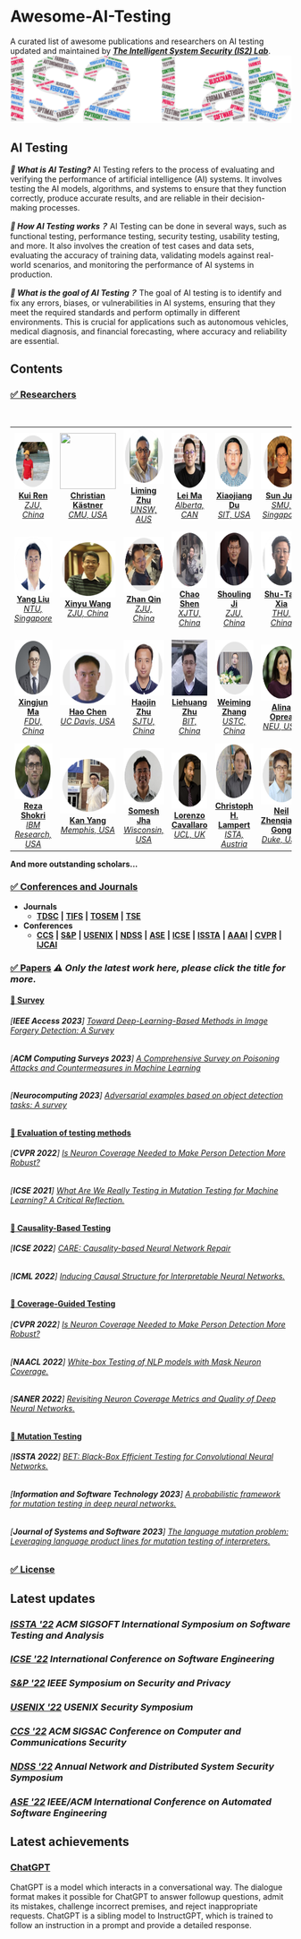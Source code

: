 # Awesome-AI-Testing
A curated list of awesome publications and researchers on AI testing updated and maintained by [***The Intelligent System Security (IS2) Lab***](https://is2lab.github.io/).
![IS2Lab](https://github.com/IS2Lab/awesome-ai-testing/blob/main/picture/is2lab.png)

## AI Testing

***👏 What is AI Testing?*** 
AI Testing refers to the process of evaluating and verifying the performance of artificial intelligence (AI) systems. It involves testing the AI models, algorithms, and systems to ensure that they function correctly, produce accurate results, and are reliable in their decision-making processes.

***👏 How AI Testing works？*** AI Testing can be done in several ways, such as functional testing, performance testing, security testing, usability testing, and more. It also involves the creation of test cases and data sets, evaluating the accuracy of training data, validating models against real-world scenarios, and monitoring the performance of AI systems in production.

***👏 What is the goal of AI Testing？*** The goal of AI testing is to identify and fix any errors, biases, or vulnerabilities in AI systems, ensuring that they meet the required standards and perform optimally in different environments. This is crucial for applications such as autonomous vehicles, medical diagnosis, and financial forecasting, where accuracy and reliability are essential.

## Contents
### [✅ Researchers](./files/researchers.md)

<table rules="none" align="center">
	<tr>
		<td>
		<center>
                	<img src="https://github.com/IS2Lab/awesome-ai-testing/blob/main/picture/renkui.png" width="100" height="100">	
	               	<br/>
			<a href="https://scholar.google.com/citations?hl=zh-CN&user=uuQA_rcAAAAJ"><b>Kui Ren</b> <br/> <i>ZJU, China</i></a>
            	</center>
        	</td>
		<td>
		<center>
                	<img src="https://github.com/IS2Lab/awesome-ai-testing/blob/main/picture/ChristianKa%CC%88stner.png" width="100" height="100">	
	               	<br/>
			<a href="https://scholar.google.com/citations?hl=zh-CN&user=PR-ZnJUAAAAJ&view_op=list_works"><b>Christian Kästner</b> <br/> <i>CMU, USA</i></a>
            	</center>
        	</td>
		<td>
		<center>
    			<img src="https://github.com/IS2Lab/awesome-ai-testing/blob/main/picture/LimingZhu.png" width="100" height="100">
			<br/>
			<a href="https://scholar.google.com/citations?hl=zh-CN&user=C1zfS7wAAAAJ&view_op=list_works&sortby=pubdate"><b>Liming Zhu</b> <br/> <i>UNSW, AUS</i></a>
            	</center>
		</td>		
		<td>
		<center>
    			<img src="https://github.com/IS2Lab/awesome-ai-testing/blob/main/picture/LeiMa.png" width="100" height="100">
			<br/>
			<a href="https://scholar.google.com/citations?hl=zh-CN&user=xsfGc58AAAAJ"><b>Lei Ma</b> <br/> <i>Alberta, CAN</i></a>
            	</center>
		</td>		
		<td>
		<center>
    			<img src="https://github.com/IS2Lab/awesome-ai-testing/blob/main/picture/xiaojiangDu.png" width="100" height="100">
			<br/>
			<a href="https://scholar.google.com/citations?hl=zh-CN&user=9K9BlyYAAAAJ"><b>Xiaojiang Du</b> <br/> <i>SIT, USA</i></a>
            	</center>
		</td>
		<td>
		<center>
    			<img src="https://github.com/IS2Lab/awesome-ai-testing/blob/main/picture/sunjun.png" width="100" height="100">
			<br/>
			<a href="https://scholar.google.com/citations?hl=zh-CN&user=DVsEyn0AAAAJ"><b>Sun Jun</b> <br/> <i>SMU, Singapore</i></a>
            	</center>
		</td>
		<br/>
		<td>
		<center>
    			<img src="https://github.com/IS2Lab/awesome-ai-testing/blob/main/picture/CharlesClancy.png" width="100" height="100">
			<br/>
			<a href="https://scholar.google.com/citations?hl=zh-CN&user=OQPZELkAAAAJ"><b>Charles Clancy</b> <br/> <i>MITRE, USA</i></a>
            	</center>
		</td>
	</tr>
	<tr>
		<td>
		<center>
    			<img src="https://github.com/IS2Lab/awesome-ai-testing/blob/main/picture/YangLiu.png" width="100" height="100">
			<br/>
			<a href="https://scholar.google.com/citations?user=_Pvgwd0AAAAJ&hl=zh-CN"><b>Yang Liu</b> <br/> <i>NTU, Singapore</i></a>
            	</center>
		</td>
		<td>
		<center>
    			<img src="https://github.com/IS2Lab/awesome-ai-testing/blob/main/picture/XinyuWang.png" width="100" height="100">
			<br/>
			<a href="https://scholar.google.com/citations?user=17mU6usAAAAJ&hl=zh-CN"><b>Xinyu Wang</b> <br/> <i>ZJU, China</i></a>
            	</center>
		</td>
		<td>
		<center>
    			<img src="https://github.com/IS2Lab/awesome-ai-testing/blob/main/picture/ZhanQin.png" width="100" height="100">
			<br/>
			<a href="https://scholar.google.com/citations?hl=zh-CN&user=5fa4lOQAAAAJ"><b>Zhan Qin</b> <br/> <i>ZJU, China</i></a>
            	</center>
		</td>
		<td>
		<center>
    			<img src="https://github.com/IS2Lab/awesome-ai-testing/blob/main/picture/ChaoShen.png" width="100" height="100">
			<br/>
			<a href="https://scholar.google.com/citations?hl=zh-CN&user=m6QY7-wAAAAJ"><b>Chao Shen</b> <br/> <i>XJTU, China</i></a>
            	</center>
		</td>	
		<td>
		<center>
    			<img src="https://github.com/IS2Lab/awesome-ai-testing/blob/main/picture/ShoulingJi.png" width="100" height="100">
			<br/>
			<a href="https://scholar.google.com/citations?hl=zh-CN&user=5HoF_9oAAAAJ"><b>Shouling Ji</b> <br/> <i>ZJU, China</i></a>
            	</center>
		</td>	
		<td>
		<center>
    			<img src="https://github.com/IS2Lab/awesome-ai-testing/blob/main/picture/shutaoxia.png" width="100" height="100">
			<br/>
			<a href="https://scholar.google.com/citations?hl=zh-CN&user=koAXTXgAAAAJ"><b>Shu-Tao Xia</b> <br/> <i>THU, China</i></a>
            	</center>
		</td>
		<td>
		<center>
    			<img src="https://github.com/IS2Lab/awesome-ai-testing/blob/main/picture/Pin-YuChen.png" width="100" height="100">
			<br/>
			<a href="https://scholar.google.com/citations?hl=zh-CN&user=jxwlCUUAAAAJ"><b>Pin-Yu Chen</b> <br/> <i>MIT-IBM, USA</i></a>
            	</center>
		</td>
	</tr>
	<tr>
		<td>
		<center>
    			<img src="https://github.com/IS2Lab/awesome-ai-testing/blob/main/picture/XInjunMa.png" width="100" height="100">
			<br/>
			<a href="https://scholar.google.com/citations?hl=zh-CN&user=XQViiyYAAAAJ"><b>Xingjun Ma</b> <br/> <i>FDU, China</i></a>
            	</center>
		</td>	
		<td>
		<center>
    			<img src="https://github.com/IS2Lab/awesome-ai-testing/blob/main/picture/HaoChen.png" width="100" height="100">
			<br/>
			<a href="https://scholar.google.com/citations?hl=zh-CN&user=1Aa3qxIAAAAJ"><b>Hao Chen</b> <br/> <i>UC Davis, USA</i></a>
            	</center>
		</td>
		<td>
		<center>
    			<img src="https://github.com/IS2Lab/awesome-ai-testing/blob/main/picture/HaojinZhu.png" width="100" height="100">
			<br/>
			<a href="https://scholar.google.com/citations?hl=zh-CN&user=_5lzNDUAAAAJ"><b>Haojin Zhu</b> <br/> <i>SJTU, China</i></a>
            	</center>
		</td>
		<td>
		<center>
    			<img src="https://github.com/IS2Lab/awesome-ai-testing/blob/main/picture/zhuliehuang.png" width="100" height="100">
			<br/>
			<a href="https://scholar.google.com/citations?hl=zh-CN&user=6v_R6WgAAAAJ"><b>Liehuang Zhu</b> <br/> <i>BIT, China</i></a>
            	</center>
		</td>
		<td>
		<center>
    			<img src="https://github.com/IS2Lab/awesome-ai-testing/blob/main/picture/weimingzhang.png" width="100" height="100">
			<br/>
			<a href="https://scholar.google.com/citations?hl=zh-CN&user=eTCfl6cAAAAJ"><b>Weiming Zhang</b> <br/> <i>USTC, China</i></a>
            	</center>
		</td>
		<td>
		<center>
    			<img src="https://github.com/IS2Lab/awesome-ai-testing/blob/main/picture/AlinaOprea.png" width="100" height="100">
			<br/>
			<a href="https://scholar.google.com/citations?hl=zh-CN&user=16J3izoAAAAJ&view_op=list_works&sortby=pubdate"><b>Alina Oprea</b> <br/> <i>NEU, USA</i></a>
            	</center>
		</td>
		<td>
		<center>
    			<img src="https://github.com/IS2Lab/awesome-ai-testing/blob/main/picture/DuenHorngChau.png" width="100" height="100">
			<br/>
			<a href="https://scholar.google.com/citations?hl=zh-CN&user=YON32W4AAAAJ"><b>Duen Horng Chau</b> <br/> <i>Gatech, USA</i></a>
            	</center>
		</td>		
	</tr>
	<tr>
		<td>
		<center>
    			<img src="https://github.com/IS2Lab/awesome-ai-testing/blob/main/picture/Reza.png" width="100" height="100">
			<br/>
			<a href="https://scholar.google.com/citations?hl=zh-CN&user=udlZXXcAAAAJ"><b>Reza Shokri</b> <br/> <i>IBM Research, USA</i></a>
            	</center>
		</td>	
		<td>
		<center>
    			<img src="https://github.com/IS2Lab/awesome-ai-testing/blob/main/picture/KanYang.png" width="100" height="100">
			<br/>
			<a href="https://scholar.google.com/citations?hl=zh-CN&user=QqGPbXYAAAAJ"><b>Kan Yang</b> <br/> <i>Memphis, USA</i></a>
            	</center>
		</td>	
		<td>
		<center>
    			<img src="https://github.com/IS2Lab/awesome-ai-testing/blob/main/picture/Somesh.png" width="100" height="100">
			<br/>
			<a href="https://scholar.google.com/citations?hl=zh-CN&user=oWT7fIYAAAAJ"><b>Somesh Jha</b> <br/> <i>Wisconsin, USA</i></a>
            	</center>
		</td>
		<td>
		<center>
    			<img src="https://github.com/IS2Lab/awesome-ai-testing/blob/main/picture/LorenzoCavallaro.png" width="100" height="100">
			<br/>
			<a href="https://scholar.google.com/citations?hl=zh-CN&user=oWT7fIYAAAAJ"><b>Lorenzo Cavallaro</b> <br/> <i>UCL, UK</i></a>
            	</center>
		</td>
		<td>
		<center>
    			<img src="https://github.com/IS2Lab/awesome-ai-testing/blob/main/picture/Christoph.png" width="100" height="100">
			<br/>
			<a href="https://scholar.google.com/citations?hl=zh-CN&user=iCf3SwgAAAAJ"><b>Christoph H. Lampert</b> <br/> <i>ISTA, Austria</i></a>
            	</center>
		</td>
		<td>
		<center>
    			<img src="https://github.com/IS2Lab/awesome-ai-testing/blob/main/picture/NeilZhenqiangGong.png" width="100" height="100">
			<br/>
			<a href="https://scholar.google.com/citations?hl=zh-CN&user=t6uCsYoAAAAJ"><b>Neil Zhenqiang Gong</b> <br/> <i>Duke, USA</i></a>
            	</center>
		</td>
		<td>
		<center>
    			<img src="https://github.com/IS2Lab/awesome-ai-testing/blob/main/picture/SijiaLiu.png" width="100" height="100">
			<br/>
			<a href="https://scholar.google.com/citations?hl=zh-CN&user=C7dO_UgAAAAJ"><b>Sijia Liu</b> <br/> <i>MSU, USA</i></a>
            	</center>
		</td>
	</tr>
</table>

**And more outstanding scholars...**

### [✅ Conferences and Journals](./files/conferences.md)

- **Journals**
  * [**TDSC**](https://ieeexplore.ieee.org/xpl/RecentIssue.jsp?punumber=8858) **|** [**TIFS**](https://ieeexplore.ieee.org/xpl/RecentIssue.jsp?punumber=10206) **|** [**TOSEM**](https://dl.acm.org/journal/tosem) **|** [**TSE**](http://dblp.uni-trier.de/db/journals/tse/)
- **Conferences**   
  * [**CCS**](https://css2022.xidian.edu.cn/) **|** [**S&P**](https://www.ieee-security.org/TC/SP2022/) **|** [**USENIX**](https://www.usenix.org/) **|**  [**NDSS**](https://www.ndss-symposium.org/) **|** [**ASE**](https://www.aseglobal.com/) **|** [**ICSE**](http://www.icse-conferences.org/) **|**  [**ISSTA**](https://dl.acm.org/conference/issta) **|** [**AAAI**](https://aaai.org/) **|** [**CVPR**](https://cvpr2022.thecvf.com/) **|** [**IJCAI**](https://ijcai-23.org/)
 
### [✅ Papers](./files/papers.md)  ***⚠️ Only the latest work here, please click the title for more.***

#### [🌸 Survey](./files/papers.md) 

###### [***IEEE Access 2023***] [*Toward Deep-Learning-Based Methods in Image Forgery Detection: A Survey*](https://ieeexplore.ieee.org/stamp/stamp.jsp?arnumber=10035377)

###### [***ACM Computing Surveys 2023***] [*A Comprehensive Survey on Poisoning Attacks and Countermeasures in Machine Learning*](https://scholar.google.co.uk/scholar?q=A+Comprehensive+Survey+on+Poisoning+Attacks+and+Countermeasures+in+Machine+Learning.&hl=zh-CN&as_sdt=0&as_vis=1&oi=scholart)

###### [***Neurocomputing 2023***] [*Adversarial examples based on object detection tasks: A survey*](https://scholar.google.co.uk/scholar?hl=zh-CN&as_sdt=0%2C5&as_vis=1&q=Adversarial+examples+based+on+object+detection+tasks%3A+A+survey.&btnG=)

#### [🌸 Evaluation of testing methods](./files/papers.md) 

###### [***CVPR 2022***] [*Is Neuron Coverage Needed to Make Person Detection More Robust?*](https://openaccess.thecvf.com/content/CVPR2022W/FaDE-TCV/papers/Pavlitskaya_Is_Neuron_Coverage_Needed_To_Make_Person_Detection_More_Robust_CVPRW_2022_paper.pdf)
    
###### [***ICSE 2021***] [*What Are We Really Testing in Mutation Testing for Machine Learning? A Critical Reflection.*](https://arxiv.org/abs/2103.01341)

#### [🌸 Causality-Based Testing](./files/papers.md) 

###### [***ICSE 2022***] [*CARE: Causality-based Neural Network Repair*](https://arxiv.org/pdf/2204.09274.pdf)

###### [***ICML 2022***] [*Inducing Causal Structure for Interpretable Neural Networks.*](https://arxiv.org/abs/2112.00826)
    
#### [🌸 Coverage-Guided Testing](./files/papers.md) 

###### [***CVPR  2022***] [*Is Neuron Coverage Needed to Make Person Detection More Robust?*](https://openaccess.thecvf.com/content/CVPR2022W/FaDE-TCV/papers/Pavlitskaya_Is_Neuron_Coverage_Needed_To_Make_Person_Detection_More_Robust_CVPRW_2022_paper.pdf)

###### [***NAACL 2022***] [*White-box Testing of NLP models with Mask Neuron Coverage.*](https://arxiv.org/abs/2205.05050)

###### [***SANER 2022***] [*Revisiting Neuron Coverage Metrics and Quality of Deep Neural Networks.*](https://arxiv.org/pdf/2201.00191.pdf)
    
#### [🌸 Mutation Testing](./files/papers.md) 

###### [***ISSTA 2022***] [*BET: Black-Box Efficient Testing for Convolutional Neural Networks.*](https://dl.acm.org/doi/pdf/10.1145/3533767.3534386)

###### [***Information and Software Technology 2023***] [*A probabilistic framework for mutation testing in deep neural networks.*](https://scholar.google.com/scholar?hl=zh-CN&as_sdt=0%2C5&q=A+probabilistic+framework+for+mutation+testing+in+deep+neural+networks.&btnG=)

###### [***Journal of Systems and Software 2023***] [*The language mutation problem: Leveraging language product lines for mutation testing of interpreters.*](https://scholar.google.com/scholar?hl=zh-CN&as_sdt=0%2C5&q=The+language+mutation+problem%3A+Leveraging+language+product+lines+for+mutation+testing+of+interpreters.+&btnG=)

    
### [✅ License](./LICENSE)

## Latest updates

### [***ISSTA '22***](https://dblp.org/db/conf/issta/issta2022.html) _ACM SIGSOFT International Symposium on Software Testing and Analysis_
### [***ICSE '22***](https://dblp.org/db/conf/icse/icse2022.html#DanilovaH0N22) _International Conference on Software Engineering_
### [***S&P '22***](https://dblp.org/db/conf/sp/sp2022.html) _IEEE Symposium on Security and Privacy_
### [***USENIX '22***](https://dblp.org/db/conf/uss/uss2022.html) _USENIX Security Symposium_
### [***CCS '22***](https://dblp.org/db/conf/ccs/ccs2022.html) _ACM SIGSAC Conference on Computer and Communications Security_
### [***NDSS '22***](https://dblp.org/db/conf/ndss/ndss2022.html) _Annual Network and Distributed System Security Symposium_
### [***ASE '22***](https://dblp.org/db/conf/kbse/ase2022.html) _IEEE/ACM International Conference on Automated Software Engineering_

## Latest achievements

### [ChatGPT](https://openai.com/blog/chatgpt/)
ChatGPT is a model which interacts in a conversational way. The dialogue format makes it possible for ChatGPT to answer followup questions, admit its mistakes, challenge incorrect premises, and reject inappropriate requests. ChatGPT is a sibling model to InstructGPT, which is trained to follow an instruction in a prompt and provide a detailed response.
